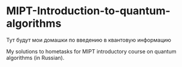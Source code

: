 # MIPT-Introduction-to-quantum-algorithms
Тут будут мои домашки по введению в квантовую информацию

My solutions to hometasks for MIPT introductory course on quantum algorithms (in Russian).
